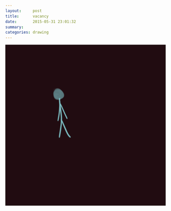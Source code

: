 ```yaml
---
layout:     post
title:      vacancy
date:       2015-05-31 23:01:32
summary:    
categories: drawing
---
```

![vacancy](/images/diary/vacancy.png "vacancy")
